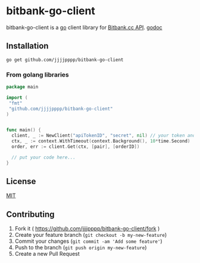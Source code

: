 # bitbank-go-client

bitbank-go-client is a [go](https://golang.org/) client library for [Bitbank.cc API](https://docs.bitbank.cc/).
[godoc]()

## Installation

```
go get github.com/jjjjpppp/bitbank-go-client
```

### From golang libraries

```go
package main

import (
 "fmt"
 "github.com/jjjjpppp/bitbank-go-client"
)


func main() {
  client, _ := NewClient("apiTokenID", "secret", nil) // your token and secret setup here
  ctx, _ := context.WithTimeout(context.Background(), 10*time.Second)
  order, err := client.Get(ctx, [pair], [orderID])

  // put your code here...
}
```

## License
[MIT](https://opensource.org/licenses/mit-license.php)

## Contributing

1. Fork it ( https://github.com/jjjjpppp/bitbank-go-client/fork )
2. Create your feature branch (`git checkout -b my-new-feature`)
3. Commit your changes (`git commit -am 'Add some feature'`)
4. Push to the branch (`git push origin my-new-feature`)
5. Create a new Pull Request
